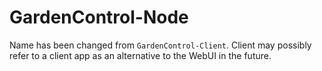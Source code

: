 # GardenControl-Node

Name has been changed from `GardenControl-Client`. Client may possibly refer to a client app as an alternative to the WebUI in the future.
